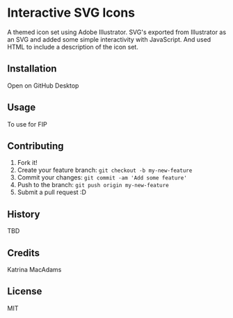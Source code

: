 # Interactive SVG Icons

A themed icon set using Adobe Illustrator. SVG's exported from Illustrator as an SVG and added some simple interactivity with JavaScript. And used HTML to include a description of the icon set.

## Installation

 Open on GitHub Desktop

## Usage

To use for FIP 

## Contributing

1. Fork it!
2. Create your feature branch: `git checkout -b my-new-feature`
3. Commit your changes: `git commit -am 'Add some feature'`
4. Push to the branch: `git push origin my-new-feature`
5. Submit a pull request :D

## History

TBD

## Credits

Katrina MacAdams

## License

MIT